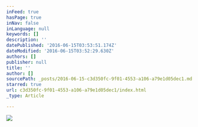 ```yaml
---
inFeed: true
hasPage: true
inNav: false
inLanguage: null
keywords: []
description: ''
datePublished: '2016-06-15T03:53:51.174Z'
dateModified: '2016-06-15T03:52:29.630Z'
authors: []
publisher: null
title: ''
author: []
sourcePath: _posts/2016-06-15-c3d350fc-9f01-4553-a106-a79e1d05dec1.md
starred: true
url: c3d350fc-9f01-4553-a106-a79e1d05dec1/index.html
_type: Article

---
```

![](https://the-grid-user-content.s3-us-west-2.amazonaws.com/7804757f-24b8-4ac5-8adf-c6dbf7b844d0.jpg)